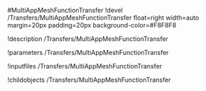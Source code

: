 <!-- MOOSE Object Documentation Stub: Remove this when content is added. -->
#MultiAppMeshFunctionTransfer
!devel /Transfers/MultiAppMeshFunctionTransfer float=right width=auto margin=20px padding=20px background-color=#F8F8F8

!description /Transfers/MultiAppMeshFunctionTransfer

!parameters /Transfers/MultiAppMeshFunctionTransfer

!inputfiles /Transfers/MultiAppMeshFunctionTransfer

!childobjects /Transfers/MultiAppMeshFunctionTransfer
